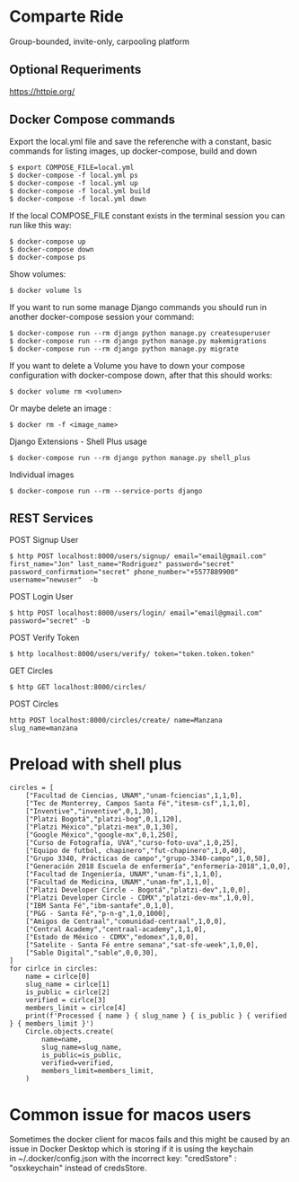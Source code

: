 # Comparte Ride

Group-bounded, invite-only, carpooling platform

## Optional Requeriments

https://httpie.org/

## Docker Compose commands

Export the local.yml file and save the referenche with a constant, basic commands
for listing images, up docker-compose, build and down

```
$ export COMPOSE_FILE=local.yml
$ docker-compose -f local.yml ps
$ docker-compose -f local.yml up
$ docker-compose -f local.yml build
$ docker-compose -f local.yml down
```

If the local COMPOSE_FILE constant exists in the terminal session you can run like this way:

```
$ docker-compose up
$ docker-compose down
$ docker-compose ps
```

Show volumes:

```
$ docker volume ls
```

If you want to run some manage Django commands you should run in another docker-compose session your command:

```
$ docker-compose run --rm django python manage.py createsuperuser
$ docker-compose run --rm django python manage.py makemigrations
$ docker-compose run --rm django python manage.py migrate
```

If you want to delete a Volume you have to down your compose configuration with docker-compose down, after that this should works:

```
$ docker volume rm <volumen>
```

Or maybe delete an image :

```
$ docker rm -f <image_name>
```

Django Extensions - Shell Plus usage

```
$ docker-compose run --rm django python manage.py shell_plus
```

Individual images

```
$ docker-compose run --rm --service-ports django
```

## REST Services

POST Signup User

```
$ http POST localhost:8000/users/signup/ email="email@gmail.com" first_name="Jon" last_name="Rodriguez" password="secret" password_confirmation="secret" phone_number="+5577889900" username="newuser"  -b
```

POST Login User

```
$ http POST localhost:8000/users/login/ email="email@gmail.com" password="secret" -b
```

POST Verify Token

```
$ http localhost:8000/users/verify/ token="token.token.token"
```

GET Circles

```
$ http GET localhost:8000/circles/
```

POST Circles

```
http POST localhost:8000/circles/create/ name=Manzana slug_name=manzana
```

# Preload with shell plus

```
circles = [
    ["Facultad de Ciencias, UNAM","unam-fciencias",1,1,0],
    ["Tec de Monterrey, Campos Santa Fé","itesm-csf",1,1,0],
    ["Inventive","inventive",0,1,30],
    ["Platzi Bogotá","platzi-bog",0,1,120],
    ["Platzi México","platzi-mex",0,1,30],
    ["Google México","google-mx",0,1,250],
    ["Curso de Fotografía, UVA","curso-foto-uva",1,0,25],
    ["Equipo de futbol, chapinero","fut-chapinero",1,0,40],
    ["Grupo 3340, Prácticas de campo","grupo-3340-campo",1,0,50],
    ["Generación 2018 Escuela de enfermería","enfermeria-2018",1,0,0],
    ["Facultad de Ingeniería, UNAM","unam-fi",1,1,0],
    ["Facultad de Medicina, UNAM","unam-fm",1,1,0],
    ["Platzi Developer Circle - Bogotá","platzi-dev",1,0,0],
    ["Platzi Developer Circle - CDMX","platzi-dev-mx",1,0,0],
    ["IBM Santa Fé","ibm-santafe",0,1,0],
    ["P&G - Santa Fé","p-n-g",1,0,1000],
    ["Amigos de Centraal","comunidad-centraal",1,0,0],
    ["Central Academy","centraal-academy",1,1,0],
    ["Estado de México - CDMX","edomex",1,0,0],
    ["Satelite - Santa Fé entre semana","sat-sfe-week",1,0,0],
    ["Sable Digital","sable",0,0,30],
]
for cirlce in circles:
    name = cirlce[0]
    slug_name = cirlce[1]
    is_public = cirlce[2]
    verified = cirlce[3]
    members_limit = cirlce[4]
    print(f'Processed { name } { slug_name } { is_public } { verified } { members_limit }')
    Circle.objects.create(
        name=name,
        slug_name=slug_name,
        is_public=is_public,
        verified=verified,
        members_limit=members_limit,
    )
```

# Common issue for macos users

Sometimes the docker client for macos fails and this might be caused by an issue in Docker Desktop which is storing if it is using the keychain in ~/.docker/config.json with the incorrect key: "credSstore" : "osxkeychain" instead of credsStore.
